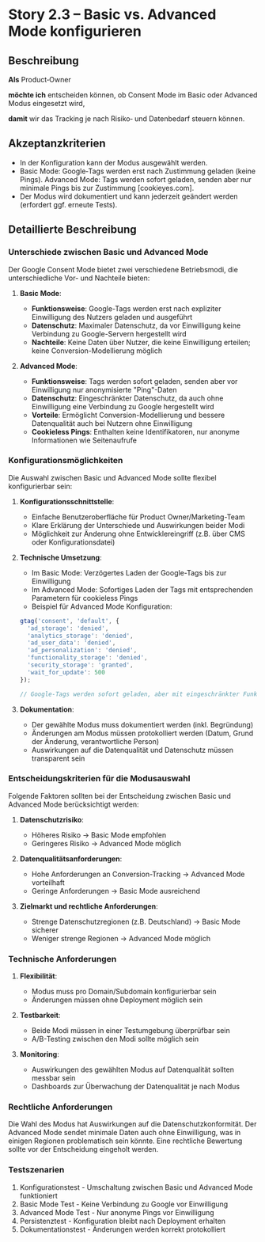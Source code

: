 # Story 2.3 – Basic vs. Advanced Mode konfigurieren

## Beschreibung

**Als** Product‑Owner

**möchte ich** entscheiden können, ob Consent Mode im Basic oder Advanced Modus eingesetzt wird,

**damit** wir das Tracking je nach Risiko‑ und Datenbedarf steuern können.

## Akzeptanzkriterien

- In der Konfiguration kann der Modus ausgewählt werden.
- Basic Mode: Google‑Tags werden erst nach Zustimmung geladen (keine Pings). Advanced Mode: Tags werden sofort geladen, senden aber nur minimale Pings bis zur Zustimmung [cookieyes.com].
- Der Modus wird dokumentiert und kann jederzeit geändert werden (erfordert ggf. erneute Tests).

## Detaillierte Beschreibung

### Unterschiede zwischen Basic und Advanced Mode
Der Google Consent Mode bietet zwei verschiedene Betriebsmodi, die unterschiedliche Vor- und Nachteile bieten:

1. **Basic Mode**:
   - **Funktionsweise**: Google-Tags werden erst nach expliziter Einwilligung des Nutzers geladen und ausgeführt
   - **Datenschutz**: Maximaler Datenschutz, da vor Einwilligung keine Verbindung zu Google-Servern hergestellt wird
   - **Nachteile**: Keine Daten über Nutzer, die keine Einwilligung erteilen; keine Conversion-Modellierung möglich

2. **Advanced Mode**:
   - **Funktionsweise**: Tags werden sofort geladen, senden aber vor Einwilligung nur anonymisierte "Ping"-Daten
   - **Datenschutz**: Eingeschränkter Datenschutz, da auch ohne Einwilligung eine Verbindung zu Google hergestellt wird
   - **Vorteile**: Ermöglicht Conversion-Modellierung und bessere Datenqualität auch bei Nutzern ohne Einwilligung
   - **Cookieless Pings**: Enthalten keine Identifikatoren, nur anonyme Informationen wie Seitenaufrufe

### Konfigurationsmöglichkeiten
Die Auswahl zwischen Basic und Advanced Mode sollte flexibel konfigurierbar sein:

1. **Konfigurationsschnittstelle**:
   - Einfache Benutzeroberfläche für Product Owner/Marketing-Team
   - Klare Erklärung der Unterschiede und Auswirkungen beider Modi
   - Möglichkeit zur Änderung ohne Entwicklereingriff (z.B. über CMS oder Konfigurationsdatei)

2. **Technische Umsetzung**:
   - Im Basic Mode: Verzögertes Laden der Google-Tags bis zur Einwilligung
   - Im Advanced Mode: Sofortiges Laden der Tags mit entsprechenden Parametern für cookieless Pings
   - Beispiel für Advanced Mode Konfiguration:
   ```javascript
   gtag('consent', 'default', {
     'ad_storage': 'denied',
     'analytics_storage': 'denied',
     'ad_user_data': 'denied',
     'ad_personalization': 'denied',
     'functionality_storage': 'denied',
     'security_storage': 'granted',
     'wait_for_update': 500
   });
   
   // Google-Tags werden sofort geladen, aber mit eingeschränkter Funktionalität
   ```

3. **Dokumentation**:
   - Der gewählte Modus muss dokumentiert werden (inkl. Begründung)
   - Änderungen am Modus müssen protokolliert werden (Datum, Grund der Änderung, verantwortliche Person)
   - Auswirkungen auf die Datenqualität und Datenschutz müssen transparent sein

### Entscheidungskriterien für die Modusauswahl
Folgende Faktoren sollten bei der Entscheidung zwischen Basic und Advanced Mode berücksichtigt werden:

1. **Datenschutzrisiko**:
   - Höheres Risiko → Basic Mode empfohlen
   - Geringeres Risiko → Advanced Mode möglich

2. **Datenqualitätsanforderungen**:
   - Hohe Anforderungen an Conversion-Tracking → Advanced Mode vorteilhaft
   - Geringe Anforderungen → Basic Mode ausreichend

3. **Zielmarkt und rechtliche Anforderungen**:
   - Strenge Datenschutzregionen (z.B. Deutschland) → Basic Mode sicherer
   - Weniger strenge Regionen → Advanced Mode möglich

### Technische Anforderungen
1. **Flexibilität**:
   - Modus muss pro Domain/Subdomain konfigurierbar sein
   - Änderungen müssen ohne Deployment möglich sein

2. **Testbarkeit**:
   - Beide Modi müssen in einer Testumgebung überprüfbar sein
   - A/B-Testing zwischen den Modi sollte möglich sein

3. **Monitoring**:
   - Auswirkungen des gewählten Modus auf Datenqualität sollten messbar sein
   - Dashboards zur Überwachung der Datenqualität je nach Modus

### Rechtliche Anforderungen
Die Wahl des Modus hat Auswirkungen auf die Datenschutzkonformität. Der Advanced Mode sendet minimale Daten auch ohne Einwilligung, was in einigen Regionen problematisch sein könnte. Eine rechtliche Bewertung sollte vor der Entscheidung eingeholt werden.

### Testszenarien
1. Konfigurationstest - Umschaltung zwischen Basic und Advanced Mode funktioniert
2. Basic Mode Test - Keine Verbindung zu Google vor Einwilligung
3. Advanced Mode Test - Nur anonyme Pings vor Einwilligung
4. Persistenztest - Konfiguration bleibt nach Deployment erhalten
5. Dokumentationstest - Änderungen werden korrekt protokolliert
